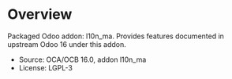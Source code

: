 # Overview

Packaged Odoo addon: l10n_ma. Provides features documented in upstream Odoo 16 under this addon.

- Source: OCA/OCB 16.0, addon l10n_ma
- License: LGPL-3
